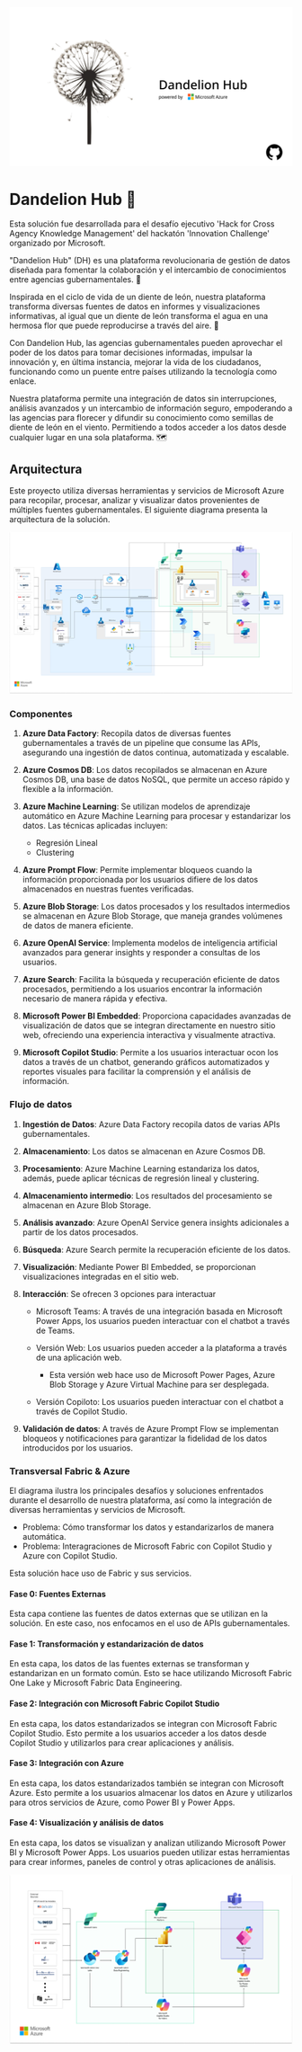 ![Banner](./assets/imgs/banner.png)

# Dandelion Hub 🌼

Esta solución fue desarrollada para el desafío ejecutivo 'Hack for Cross Agency Knowledge Management' del hackatón 'Innovation Challenge' organizado por Microsoft.

"Dandelion Hub" (DH) es una plataforma revolucionaria de gestión de datos diseñada para fomentar la colaboración y el intercambio de conocimientos entre agencias gubernamentales. 🏦

Inspirada en el ciclo de vida de un diente de león, nuestra plataforma transforma diversas fuentes de datos en informes y visualizaciones informativas, al igual que un diente de león transforma el agua en una hermosa flor que puede reproducirse a través del aire. 🍃

Con Dandelion Hub, las agencias gubernamentales pueden aprovechar el poder de los datos para tomar decisiones informadas, impulsar la innovación y, en última instancia, mejorar la vida de los ciudadanos, funcionando como un puente entre países utilizando la tecnología como enlace.

Nuestra plataforma permite una integración de datos sin interrupciones, análisis avanzados y un intercambio de información seguro, empoderando a las agencias para florecer y difundir su conocimiento como semillas de diente de león en el viento. Permitiendo a todos acceder a los datos desde cualquier lugar en una sola plataforma. 🗺️

## Arquitectura

Este proyecto utiliza diversas herramientas y servicios de Microsoft Azure para recopilar, procesar, analizar y visualizar datos provenientes de múltiples fuentes gubernamentales. El siguiente diagrama presenta la arquitectura de la solución.

![Architecture](./assets/imgs/diagrama.png)

### Componentes

1. **Azure Data Factory**: Recopila datos de diversas fuentes gubernamentales a través de un pipeline que consume las APIs, asegurando una ingestión de datos continua, automatizada y escalable.

2. **Azure Cosmos DB**: Los datos recopilados se almacenan en Azure Cosmos DB, una base de datos NoSQL, que permite un acceso rápido y flexible a la información.

3. **Azure Machine Learning**: Se utilizan modelos de aprendizaje automático en Azure Machine Learning para procesar y estandarizar los datos. Las técnicas aplicadas incluyen:

   - Regresión Lineal
   - Clustering

4. **Azure Prompt Flow**: Permite implementar bloqueos cuando la información proporcionada por los usuarios difiere de los datos almacenados en nuestras fuentes verificadas.

5. **Azure Blob Storage**: Los datos procesados y los resultados intermedios se almacenan en Azure Blob Storage, que maneja grandes volúmenes de datos de manera eficiente.

6. **Azure OpenAI Service**: Implementa modelos de inteligencia artificial avanzados para generar insights y responder a consultas de los usuarios.

7. **Azure Search**: Facilita la búsqueda y recuperación eficiente de datos procesados, permitiendo a los usuarios encontrar la información necesario de manera rápida y efectiva.

8. **Microsoft Power BI Embedded**: Proporciona capacidades avanzadas de visualización de datos que se integran directamente en nuestro sitio web, ofreciendo una experiencia interactiva y visualmente atractiva.

9. **Microsoft Copilot Studio**: Permite a los usuarios interactuar ocon los datos a través de un chatbot, generando gráficos automatizados y reportes visuales para facilitar la comprensión y el análisis de información.

### Flujo de datos

1. **Ingestión de Datos**: Azure Data Factory recopila datos de varias APIs gubernamentales.

2. **Almacenamiento**: Los datos se almacenan en Azure Cosmos DB.

3. **Procesamiento**: Azure Machine Learning estandariza los datos, además, puede aplicar técnicas de regresión lineal y clustering.

4. **Almacenamiento intermedio**: Los resultados del procesamiento se almacenan en Azure Blob Storage.

5. **Análisis avanzado**: Azure OpenAI Service genera insights adicionales a partir de los datos procesados.

6. **Búsqueda**: Azure Search permite la recuperación eficiente de los datos.

7. **Visualización**: Mediante Power BI Embedded, se proporcionan visualizaciones integradas en el sitio web.

8. **Interacción**: Se ofrecen 3 opciones para interactuar

   - Microsoft Teams: A través de una integración basada en Microsoft Power Apps, los usuarios pueden interactuar con el chatbot a través de Teams.

   - Versión Web: Los usuarios pueden acceder a la plataforma a través de una aplicación web.

     - Esta versión web hace uso de Microsoft Power Pages, Azure Blob Storage y Azure Virtual Machine para ser desplegada.

   - Versión Copiloto: Los usuarios pueden interactuar con el chatbot a través de Copilot Studio.

9. **Validación de datos**: A través de Azure Prompt Flow se implementan bloqueos y notificaciones para garantizar la fidelidad de los datos introducidos por los usuarios.

### Transversal Fabric & Azure

El diagrama ilustra los principales desafíos y soluciones enfrentados durante el desarrollo de nuestra plataforma, así como la integración de diversas herramientas y servicios de Microsoft.

- Problema: Cómo transformar los datos y estandarizarlos de manera automática.
- Problema: Interagraciones de Microsoft Fabric con Copilot Studio y Azure con Copilot Studio.

Esta solución hace uso de Fabric y sus servicios.

#### Fase 0: Fuentes Externas

Esta capa contiene las fuentes de datos externas que se utilizan en la solución. En este caso, nos enfocamos en el uso de APIs gubernamentales.

#### Fase 1: Transformación y estandarización de datos

En esta capa, los datos de las fuentes externas se transforman y estandarizan en un formato común. Esto se hace utilizando Microsoft Fabric One Lake y Microsoft Fabric Data Engineering.

#### Fase 2: Integración con Microsoft Fabric Copilot Studio

En esta capa, los datos estandarizados se integran con Microsoft Fabric Copilot Studio. Esto permite a los usuarios acceder a los datos desde Copilot Studio y utilizarlos para crear aplicaciones y análisis.

#### Fase 3: Integración con Azure

En esta capa, los datos estandarizados también se integran con Microsoft Azure. Esto permite a los usuarios almacenar los datos en Azure y utilizarlos para otros servicios de Azure, como Power BI y Power Apps.

#### Fase 4: Visualización y análisis de datos

En esta capa, los datos se visualizan y analizan utilizando Microsoft Power BI y Microsoft Power Apps. Los usuarios pueden utilizar estas herramientas para crear informes, paneles de control y otras aplicaciones de análisis.

![Architecture Fabric and Azure](./assets/imgs/diagrama-fabric-azure.png)
